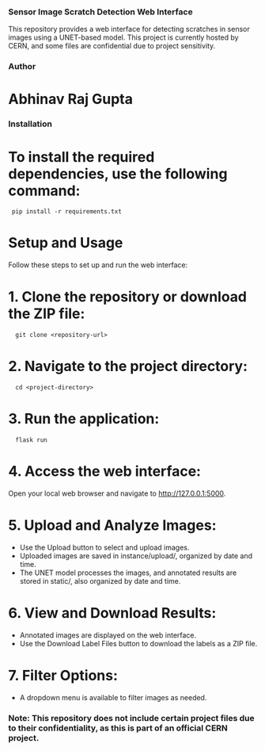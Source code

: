 ### Sensor Image Scratch Detection Web Interface
This repository provides a web interface for detecting scratches in sensor images using a UNET-based model. This project is currently hosted by CERN, and some files are confidential due to project sensitivity.

### Author
# Abhinav Raj Gupta

### Installation
# To install the required dependencies, use the following command:
     pip install -r requirements.txt
# Setup and Usage
Follow these steps to set up and run the web interface:

# 1. Clone the repository or download the ZIP file:
      git clone <repository-url>
# 2. Navigate to the project directory:
      cd <project-directory>
# 3. Run the application:
      flask run
# 4. Access the web interface:
Open your local web browser and navigate to http://127.0.0.1:5000.
# 5. Upload and Analyze Images:
  - Use the Upload button to select and upload images.
  - Uploaded images are saved in instance/upload/, organized by date and time.
  - The UNET model processes the images, and annotated results are stored in static/, also organized by date and time.
# 6. View and Download Results:
  - Annotated images are displayed on the web interface.
  - Use the Download Label Files button to download the labels as a ZIP file.
# 7. Filter Options:
  - A dropdown menu is available to filter images as needed.

### Note: This repository does not include certain project files due to their confidentiality, as this is part of an official CERN project.
